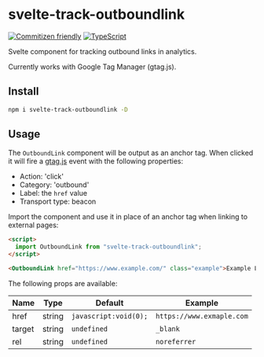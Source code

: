 # svelte-track-outboundlink

[![Commitizen friendly](https://img.shields.io/badge/commitizen-friendly-brightgreen.svg)](http://commitizen.github.io/cz-cli/)
[![TypeScript](https://img.shields.io/badge/%3C%2F%3E-TypeScript-%230074c1.svg)](http://www.typescriptlang.org/)

Svelte component for tracking outbound links in analytics.

Currently works with Google Tag Manager (gtag.js).

## Install

```sh
npm i svelte-track-outboundlink -D
```

## Usage

The `OutboundLink` component will be output as an anchor tag. When clicked it will fire a [gtag.js](https://developers.google.com/analytics/devguides/collection/gtagjs/events) event with the following properties:

- Action: 'click'
- Category: 'outbound'
- Label: the `href` value
- Transport type: beacon

Import the component and use it in place of an anchor tag when linking to external pages:

```html
<script>
  import OutboundLink from "svelte-track-outboundlink";
</script>

<OutboundLink href="https://www.example.com/" class="example">Example Link</OutboundLink>
```

The following props are available:

| Name      | Type | Default | Example |
| ----------- | ----------- | ----------- |----------- |
| href      | string | `javascript:void(0);`       | `https://www.exmaple.com` |
| target   | string | `undefined`        | `_blank` |
| rel  | string | `undefined`        | `noreferrer` |